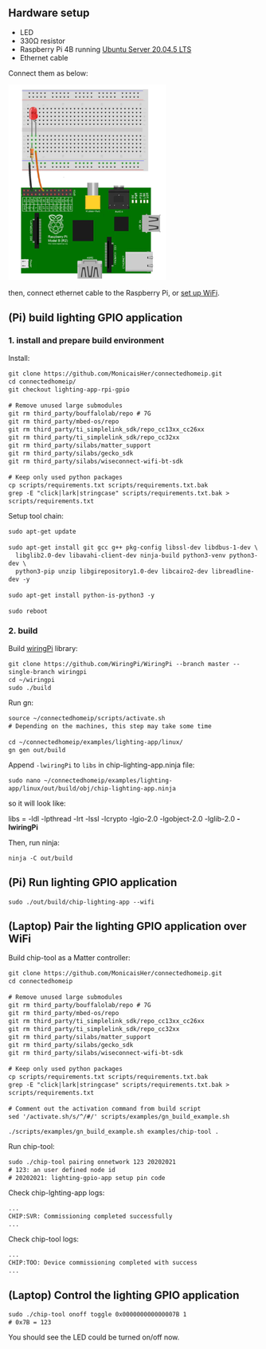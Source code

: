 ## Hardware setup

-   LED
-   330Ω resistor
-   Raspberry Pi 4B running
    [Ubuntu Server 20.04.5 LTS](https://cdimage.ubuntu.com/releases/20.04.5/release/)
-   Ethernet cable

Connect them as below:

![](./circuit.png)

then, connect ethernet cable to the Raspberry Pi, or
[set up WiFi](https://huobur.medium.com/how-to-setup-wifi-on-raspberry-pi-4-with-ubuntu-20-04-lts-64-bit-arm-server-ceb02303e49b).

## (Pi) build lighting GPIO application

### 1. install and prepare build environment

Install:

```
git clone https://github.com/MonicaisHer/connectedhomeip.git
cd connectedhomeip/
git checkout lighting-app-rpi-gpio

# Remove unused large submodules
git rm third_party/bouffalolab/repo # 7G
git rm third_party/mbed-os/repo
git rm third_party/ti_simplelink_sdk/repo_cc13xx_cc26xx
git rm third_party/ti_simplelink_sdk/repo_cc32xx
git rm third_party/silabs/matter_support
git rm third_party/silabs/gecko_sdk
git rm third_party/silabs/wiseconnect-wifi-bt-sdk

# Keep only used python packages
cp scripts/requirements.txt scripts/requirements.txt.bak
grep -E "click|lark|stringcase" scripts/requirements.txt.bak > scripts/requirements.txt
```

Setup tool chain:

```
sudo apt-get update

sudo apt-get install git gcc g++ pkg-config libssl-dev libdbus-1-dev \
  libglib2.0-dev libavahi-client-dev ninja-build python3-venv python3-dev \
  python3-pip unzip libgirepository1.0-dev libcairo2-dev libreadline-dev -y

sudo apt-get install python-is-python3 -y

sudo reboot
```

### 2. build

Build [wiringPi](https://github.com/WiringPi/WiringPi) library:

```
git clone https://github.com/WiringPi/WiringPi --branch master --single-branch wiringpi
cd ~/wiringpi
sudo ./build
```

Run gn:

```
source ~/connectedhomeip/scripts/activate.sh
# Depending on the machines, this step may take some time

cd ~/connectedhomeip/examples/lighting-app/linux/
gn gen out/build
```

Append `-lwiringPi` to `libs` in chip-lighting-app.ninja file:

```
sudo nano ~/connectedhomeip/examples/lighting-app/linux/out/build/obj/chip-lighting-app.ninja
```

so it will look like:

libs = -ldl -lpthread -lrt -lssl -lcrypto -lgio-2.0 -lgobject-2.0 -lglib-2.0
**-lwiringPi**

Then, run ninja:

```
ninja -C out/build
```

## (Pi) Run lighting GPIO application

```
sudo ./out/build/chip-lighting-app --wifi
```

## (Laptop) Pair the lighting GPIO application over WiFi

Build chip-tool as a Matter controller:

```
git clone https://github.com/MonicaisHer/connectedhomeip.git
cd connectedhomeip

# Remove unused large submodules
git rm third_party/bouffalolab/repo # 7G
git rm third_party/mbed-os/repo
git rm third_party/ti_simplelink_sdk/repo_cc13xx_cc26xx
git rm third_party/ti_simplelink_sdk/repo_cc32xx
git rm third_party/silabs/matter_support
git rm third_party/silabs/gecko_sdk
git rm third_party/silabs/wiseconnect-wifi-bt-sdk

# Keep only used python packages
cp scripts/requirements.txt scripts/requirements.txt.bak
grep -E "click|lark|stringcase" scripts/requirements.txt.bak > scripts/requirements.txt

# Comment out the activation command from build script
sed '/activate.sh/s/^/#/' scripts/examples/gn_build_example.sh
```

```
./scripts/examples/gn_build_example.sh examples/chip-tool .
```

Run chip-tool:

```
sudo ./chip-tool pairing onnetwork 123 20202021
# 123: an user defined node id
# 20202021: lighting-gpio-app setup pin code
```

Check chip-lghting-app logs:

```
...
CHIP:SVR: Commissioning completed successfully
...
```

Check chip-tool logs:

```
...
CHIP:TOO: Device commissioning completed with success
...
```

## (Laptop) Control the lighting GPIO application

```
sudo ./chip-tool onoff toggle 0x000000000000007B 1
# 0x7B = 123
```

You should see the LED could be turned on/off now.
